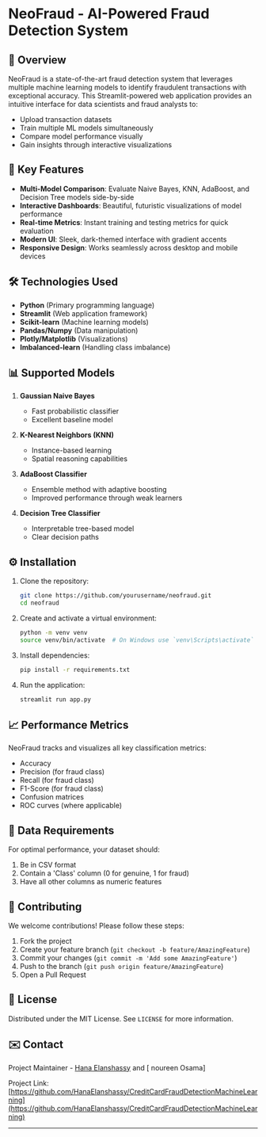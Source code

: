 # NeoFraud - AI-Powered Fraud Detection System

## 🌟 Overview

NeoFraud is a state-of-the-art fraud detection system that leverages multiple machine learning models to identify fraudulent transactions with exceptional accuracy. This Streamlit-powered web application provides an intuitive interface for data scientists and fraud analysts to:

- Upload transaction datasets
- Train multiple ML models simultaneously
- Compare model performance visually
- Gain insights through interactive visualizations

## 🚀 Key Features

- **Multi-Model Comparison**: Evaluate Naive Bayes, KNN, AdaBoost, and Decision Tree models side-by-side
- **Interactive Dashboards**: Beautiful, futuristic visualizations of model performance
- **Real-time Metrics**: Instant training and testing metrics for quick evaluation
- **Modern UI**: Sleek, dark-themed interface with gradient accents
- **Responsive Design**: Works seamlessly across desktop and mobile devices

## 🛠 Technologies Used

- **Python** (Primary programming language)
- **Streamlit** (Web application framework)
- **Scikit-learn** (Machine learning models)
- **Pandas/Numpy** (Data manipulation)
- **Plotly/Matplotlib** (Visualizations)
- **Imbalanced-learn** (Handling class imbalance)

## 📊 Supported Models

1. **Gaussian Naive Bayes**
   - Fast probabilistic classifier
   - Excellent baseline model

2. **K-Nearest Neighbors (KNN)**
   - Instance-based learning
   - Spatial reasoning capabilities

3. **AdaBoost Classifier**
   - Ensemble method with adaptive boosting
   - Improved performance through weak learners

4. **Decision Tree Classifier**
   - Interpretable tree-based model
   - Clear decision paths


## ⚙️ Installation

1. Clone the repository:
   ```bash
   git clone https://github.com/yourusername/neofraud.git
   cd neofraud
   ```

2. Create and activate a virtual environment:
   ```bash
   python -m venv venv
   source venv/bin/activate  # On Windows use `venv\Scripts\activate`
   ```

3. Install dependencies:
   ```bash
   pip install -r requirements.txt
   ```

4. Run the application:
   ```bash
   streamlit run app.py
   ```

## 📈 Performance Metrics

NeoFraud tracks and visualizes all key classification metrics:

- Accuracy
- Precision (for fraud class)
- Recall (for fraud class)
- F1-Score (for fraud class)
- Confusion matrices
- ROC curves (where applicable)

## 📁 Data Requirements

For optimal performance, your dataset should:

1. Be in CSV format
2. Contain a 'Class' column (0 for genuine, 1 for fraud)
3. Have all other columns as numeric features

## 🤝 Contributing

We welcome contributions! Please follow these steps:

1. Fork the project
2. Create your feature branch (`git checkout -b feature/AmazingFeature`)
3. Commit your changes (`git commit -m 'Add some AmazingFeature'`)
4. Push to the branch (`git push origin feature/AmazingFeature`)
5. Open a Pull Request

## 📜 License

Distributed under the MIT License. See `LICENSE` for more information.

## ✉️ Contact

Project Maintainer - [Hana Elanshassy](mailto:hana.elanshassy2@gmail.com) and [ noureen Osama] 

Project Link: [https://github.com/HanaElanshassy/CreditCardFraudDetectionMachineLearning](https://github.com/HanaElanshassy/CreditCardFraudDetectionMachineLearning)

---

